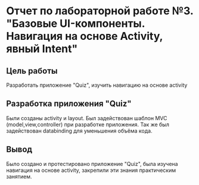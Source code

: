 # Отчет по лабораторной работе №3. "Базовые UI-компоненты. Навигация на основе Activity, явный Intent"
## Цель работы
Разработать приложение "Quiz", изучить навигацию на основе activity
## Разработка приложения "Quiz"
Были созданы activity и layout. Был задействован шаблон MVC (model,view,controller) при разработке приложения.
Так же был задействован databinding для уменьшения объёма кода.
## Вывод
Было создано и протестировано приложение "Quiz", была изучена навигация на основе activity, закрепили эти знания практическим занятием.